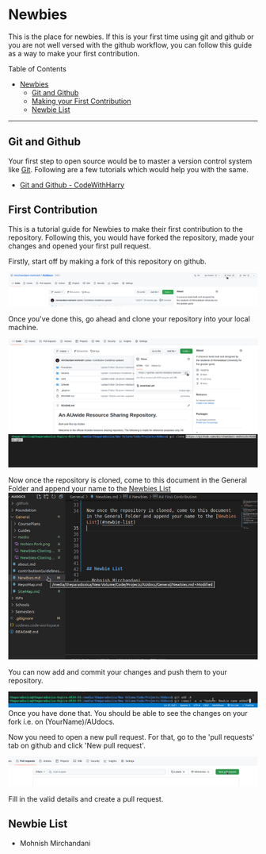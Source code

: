 # Newbies

This is the place for newbies. If this is your first time using git and github or you are not well versed with the github workflow, you can follow this guide as a way to make your first contribution.

Table of Contents

- [Newbies](#newbies)
  - [Git and Github](#git-and-github)
  - [Making your First Contribution](#first-contribution)
  - [Newbie List](#newbie-list)

---

## Git and Github

Your first step to open source would be to master a version control system like [Git](). Following are a few tutorials which would help you with the same.

- [Git and Github - CodeWithHarry]()

## First Contribution

This is a tutorial guide for Newbies to make their first contribution to the repository. Following this, you would have forked the repository, made your changes and opened your first pull request.

Firstly, start off by making a fork of this repository on github.

![Forking](./media/Nebies-Fork.png)

Once you've done this, go ahead and clone your repository into your local machine.

![Cloning](./media/Newbies-Cloning1.png)
![Cloning](./media/Newbies-Cloning2.png)

Now once the repository is cloned, come to this document in the General Folder and append your name to the [Newbies List](#newbie-list)
![List Append](./media/Newbies-ListAppend.png)

You can now add and commit your changes and push them to your repository.

![add commit](./media/Newbies-addcommit.png)
Once you have done that. You should be able to see the changes on your fork i.e. on (YourName)/AUdocs.

Now you need to open a new pull request. For that, go to the 'pull requests' tab on github and click 'New pull request'.

![Pull Request](./media/Newbies-PullRequest.png)

Fill in the valid details and create a pull request.

## Newbie List

- Mohnish Mirchandani
